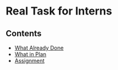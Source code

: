 # Real Task for Interns

## Contents
- [What Already Done](https://github.com/mekatronik-achmadi/md_tutorial/blob/master/internship/task_0/done.md)
- [What in Plan]()
- [Assignment]()
 